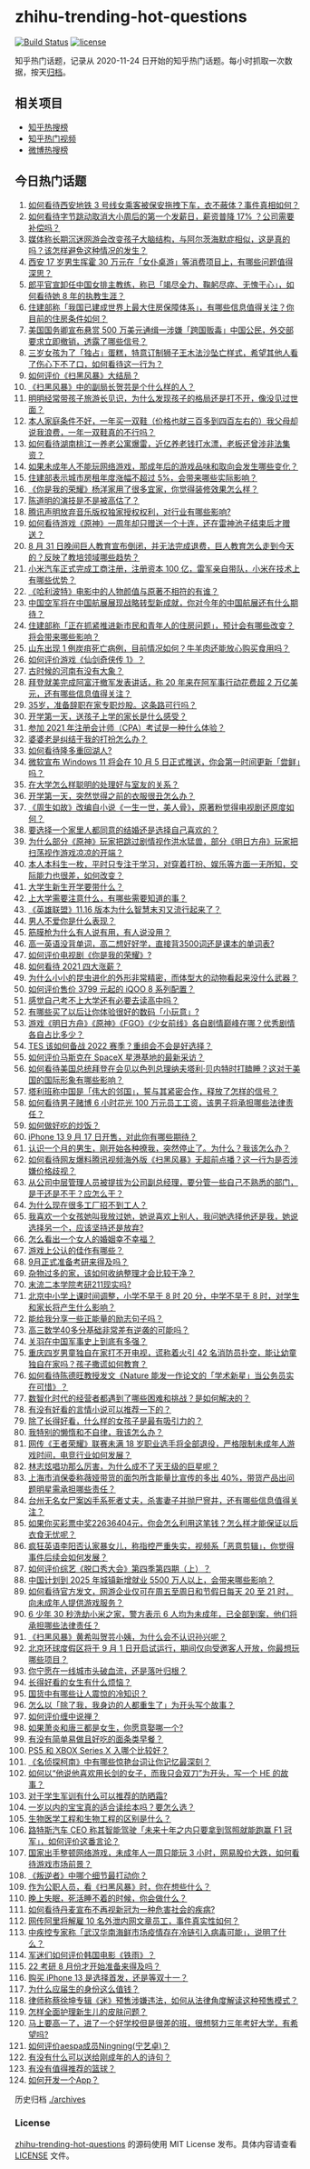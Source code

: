 # zhihu-trending-hot-questions

[![Build Status](https://github.com/justjavac/zhihu-trending-hot-questions/workflows/ci/badge.svg?branch=master)](https://github.com/justjavac/zhihu-trending-hot-questions/actions)
[![license](https://img.shields.io/github/license/justjavac/zhihu-trending-hot-questions)](https://github.com/justjavac/zhihu-trending-hot-questions/blob/master/LICENSE)

知乎热门话题，记录从 2020-11-24 日开始的知乎热门话题。每小时抓取一次数据，按天[归档](./archives)。

## 相关项目

- [知乎热搜榜](https://github.com/justjavac/zhihu-trending-top-search)
- [知乎热门视频](https://github.com/justjavac/zhihu-trending-hot-video)
- [微博热搜榜](https://github.com/justjavac/weibo-trending-hot-search)

## 今日热门话题

<!-- BEGIN -->
<!-- 最后更新时间 Wed Sep 01 2021 13:16:10 GMT+0800 (China Standard Time) -->

1. [如何看待西安地铁 3
   号线女乘客被保安拖拽下车，衣不蔽体？事件真相如何？](https://www.zhihu.com/question/483748925)
1. [如何看待字节跳动取消大小周后的第一个发薪日，薪资普降 17%
   ？公司需要补偿吗？](https://www.zhihu.com/question/483760968)
1. [媒体称长期沉迷网游会改变孩子大脑结构，与阿尔茨海默症相似，这是真的吗？该怎样避免这种情况的发生？](https://www.zhihu.com/question/483841874)
1. [西安 17 岁男生挥霍 30
   万元在「女仆桌游」等消费项目上，有哪些问题值得深思？](https://www.zhihu.com/question/483074126)
1. [郎平官宣卸任中国女排主教练，称已「竭尽全力、鞠躬尽瘁、无愧于心」，如何看待她 8
   年的执教生涯？](https://www.zhihu.com/question/483955202)
1. [住建部称「我国已建成世界上最大住房保障体系」，有哪些信息值得关注？你目前的住房条件如何？](https://www.zhihu.com/question/483762801)
1. [美国国务卿宣布悬赏 500
   万美元通缉一涉嫌「跨国贩毒」中国公民，外交部要求立即撤销，透露了哪些信号？](https://www.zhihu.com/question/483788338)
1. [三岁女孩为了「独占」蛋糕，特意订制狮子王木法沙坠亡样式，希望其他人看了伤心下不了口，如何看待这一行为？](https://www.zhihu.com/question/483206112)
1. [如何评价《扫黑风暴》大结局？](https://www.zhihu.com/question/481600735)
1. [《扫黑风暴》中的副局长贺芸是个什么样的人？](https://www.zhihu.com/question/483620936)
1. [明明经常带孩子旅游长见识，为什么发现孩子的格局还是打不开，像没见过世面？](https://www.zhihu.com/question/483556212)
1. [本人家庭条件不好，一年买一双鞋（价格也就三百多到四百左右的）我父母却说我浪费，一年一双鞋真的不行吗？](https://www.zhihu.com/question/483025675)
1. [如何看待湖南桃江一养老公寓爆雷，近亿养老钱打水漂，老板还曾涉非法集资？](https://www.zhihu.com/question/483469435)
1. [如果未成年人不能玩网络游戏，那成年后的游戏品味和取向会发生哪些变化？](https://www.zhihu.com/question/483803462)
1. [住建部表示城市房租年度涨幅不超过 5%，会带来哪些实际影响？](https://www.zhihu.com/question/483782805)
1. [《你是我的荣耀》杨洋家用了很多宜家，你觉得装修效果怎么样？](https://www.zhihu.com/question/480459440)
1. [陈道明的演技是不是被高估了？](https://www.zhihu.com/question/50036179)
1. [腾讯声明放弃音乐版权独家授权权利，对行业有哪些影响?](https://www.zhihu.com/question/483830823)
1. [如何看待游戏《原神》一周年却只赠送一个十连，还在雷神池子结束后才赠送？](https://www.zhihu.com/question/483568223)
1. [8 月 31
   日晚间巨人教育宣布倒闭，并无法完成退费，巨人教育怎么走到今天的？反映了教培领域哪些趋势？](https://www.zhihu.com/question/483864512)
1. [小米汽车正式完成工商注册，注册资本 100
   亿，雷军亲自带队，小米在技术上有哪些优势？](https://www.zhihu.com/question/483917736)
1. [《哈利波特》电影中的人物颜值与原著不相符的有谁？](https://www.zhihu.com/question/482323217)
1. [中国空军将在中国航展展现战略转型新成就，你对今年的中国航展还有什么期待？](https://www.zhihu.com/question/483849511)
1. [住建部称「正在抓紧推进新市民和青年人的住房问题」，预计会有哪些改变？将会带来哪些影响？](https://www.zhihu.com/question/483778083)
1. [山东出现 1
   例炭疽死亡病例，目前情况如何？牛羊肉还能放心购买食用吗？](https://www.zhihu.com/question/483772302)
1. [如何评价游戏《仙剑奇侠传 1》？](https://www.zhihu.com/question/456525633)
1. [古时候的河南有没有大象？](https://www.zhihu.com/question/483103605)
1. [拜登就美完成阿富汗撤军发表讲话，称 20 年来在阿军事行动花费超 2
   万亿美元，还有哪些信息值得关注？](https://www.zhihu.com/question/483897882)
1. [35岁，准备辞职在家专职炒股。这条路可行吗？](https://www.zhihu.com/question/471712969)
1. [开学第一天，送孩子上学的家长是什么感受？](https://www.zhihu.com/question/483926939)
1. [参加 2021 年注册会计师（CPA）考试是一种什么体验？](https://www.zhihu.com/question/480675187)
1. [婆婆老是纠结于我的打扮怎么办？](https://www.zhihu.com/question/483309912)
1. [如何看待隆多重回湖人?](https://www.zhihu.com/question/483701211)
1. [微软宣布 Windows 11 将会在 10 月 5
   日正式推送，你会第一时间更新「尝鲜」吗？](https://www.zhihu.com/question/483850844)
1. [在大学怎么样聪明的处理好与室友的关系？](https://www.zhihu.com/question/272036456)
1. [开学第一天，突然觉得之前的衣服很丑怎么办？](https://www.zhihu.com/question/483070720)
1. [《周生如故》改编自小说《一生一世，美人骨》，原著粉觉得电视剧还原度如何？](https://www.zhihu.com/question/480863400)
1. [要选择一个家里人都同意的结婚还是选择自己喜欢的？](https://www.zhihu.com/question/482478082)
1. [为什么部分《原神》玩家把跳过剧情视作洪水猛兽，部分《明日方舟》玩家把扫荡视作游戏凉凉的开端？](https://www.zhihu.com/question/483158592)
1. [本人本科生一枚，平时只专注于学习，对穿着打扮、娱乐等方面一无所知，交际能力也很差，如何改变？](https://www.zhihu.com/question/483417203)
1. [大学生新生开学要带什么？](https://www.zhihu.com/question/478521481)
1. [上大学需要注意什么，有哪些需要知道的事？](https://www.zhihu.com/question/481417995)
1. [《英雄联盟》11.16 版本为什么智慧末刃又流行起来了？](https://www.zhihu.com/question/479094269)
1. [男人不爱你是什么表现？](https://www.zhihu.com/question/327758816)
1. [筋膜枪为什么有人说有用，有人说没用？](https://www.zhihu.com/question/394506453)
1. [高一英语没背单词，高二想好好学，直接背3500词还是课本的单词表?](https://www.zhihu.com/question/483657380)
1. [如何评价电视剧《你是我的荣耀》?](https://www.zhihu.com/question/392105986)
1. [如何看待 2021 四大涨薪？](https://www.zhihu.com/question/466496339)
1. [为什么小小的昆虫进化的外形非常精密，而体型大的动物看起来没什么武器？](https://www.zhihu.com/question/375814446)
1. [如何评价售价 3799 元起的 iQOO 8 系列配置？](https://www.zhihu.com/question/480567241)
1. [感觉自己考不上大学还有必要去读高中吗？](https://www.zhihu.com/question/483749019)
1. [有哪些买了以后让你体验很好的数码「小玩意」?](https://www.zhihu.com/question/373192788)
1. [游戏《明日方舟》《原神》《FGO》《少女前线》各自剧情巅峰在哪？优秀剧情各自占比多少？](https://www.zhihu.com/question/483398208)
1. [TES 该如何备战 2022 赛季？重组会不会是好选择？](https://www.zhihu.com/question/476700820)
1. [如何评价马斯克在 SpaceX 星港基地的最新采访？](https://www.zhihu.com/question/478277241)
1. [如何看待美国总统拜登在会见以色列总理纳夫塔利·贝内特时打瞌睡？这对于美国的国际形象有哪些影响？](https://www.zhihu.com/question/483304444)
1. [塔利班称中国是「伟大的邻国」，誓与其紧密合作，释放了怎样的信号？](https://www.zhihu.com/question/483696594)
1. [如何看待男子赌博 6 小时花光 100
   万元员工工资，该男子将承担哪些法律责任？](https://www.zhihu.com/question/483760293)
1. [如何做好吃的炒饭？](https://www.zhihu.com/question/19920926)
1. [iPhone 13 9 月 17 日开售，对此你有哪些期待？](https://www.zhihu.com/question/482661196)
1. [认识一个月的男生，刚开始各种撩我，突然停止了。为什么？我该怎么办？](https://www.zhihu.com/question/346509006)
1. [如何看待网友爆料腾讯视频海外版《扫黑风暴》无超前点播？这一行为是否涉嫌价格歧视？](https://www.zhihu.com/question/483704350)
1. [从公司中层管理人员被提拔为公司副总经理，要分管一些自己不熟悉的部门，是干还是不干？应怎么干？](https://www.zhihu.com/question/482862492)
1. [为什么现在很多工厂招不到工人？](https://www.zhihu.com/question/451525434)
1. [我喜欢一个女孩她叫我放过她，她说喜欢上别人，我问她选择他还是我，她说选择另一个，应该坚持还是放弃?](https://www.zhihu.com/question/482528500)
1. [怎么看出一个女人的婚姻幸不幸福？](https://www.zhihu.com/question/276812701)
1. [游戏上公认的佳作有哪些？](https://www.zhihu.com/question/472469837)
1. [9月正式准备考研来得及吗？](https://www.zhihu.com/question/291409135)
1. [杂物过多的家，该如何收纳整理才会比较干净？](https://www.zhihu.com/question/433407361)
1. [末流二本学院考研211现实吗?](https://www.zhihu.com/question/481412144)
1. [北京中小学上课时间调整，小学不早于 8 时 20 分，中学不早于 8
   时，对学生和家长将产生什么影响？](https://www.zhihu.com/question/483690595)
1. [能给我分享一些正能量的励志句子吗？](https://www.zhihu.com/question/453938779)
1. [高三数学40多分基础非常差有逆袭的可能吗？](https://www.zhihu.com/question/483774148)
1. [关羽在中国军事史上到底有多强？](https://www.zhihu.com/question/473477384)
1. [重庆四岁男童独自在家打不开电视，谎称着火引 42
   名消防员扑空，能让幼童独自在家吗？孩子撒谎如何教育？](https://www.zhihu.com/question/483192445)
1. [如何看待陈德旺教授发文《Nature
   能发一作论文的「学术新星」当公务员实在可惜》？](https://www.zhihu.com/question/483632005)
1. [数智化时代的经营者都遇到了哪些困难和挑战？是如何解决的？](https://www.zhihu.com/question/483752090)
1. [有没有好看的言情小说可以推荐一下的？](https://www.zhihu.com/question/480723690)
1. [除了长得好看，什么样的女孩子是最有吸引力的？](https://www.zhihu.com/question/432679628)
1. [我特别的懒惰和不自律，我该怎么办？](https://www.zhihu.com/question/483654590)
1. [网传《王者荣耀》联赛未满 18
   岁职业选手将全部退役，严格限制未成年人游戏时间，电竞行业如何发展？](https://www.zhihu.com/question/483667578)
1. [林志炫唱功那么厉害，为什么成不了天王级的巨星呢？](https://www.zhihu.com/question/447399493)
1. [上海市消保委称薇娅带货的面包所含能量比宣传的多出
   40%，带货产品出问题明星需承担哪些责任？](https://www.zhihu.com/question/483597494)
1. [台州无名女尸案凶手系死者丈夫，杀害妻子并抛尸窨井，还有哪些信息值得关注？](https://www.zhihu.com/question/483736591)
1. [如果你买彩票中奖22636404元，你会怎么利用这笔钱？怎么样才能保证以后衣食无忧呢？](https://www.zhihu.com/question/466900864)
1. [疯狂英语李阳否认家暴女儿，称指控严重失实，视频系「恶意剪辑」，你觉得事件后续会如何发展？](https://www.zhihu.com/question/483744223)
1. [如何评价综艺《脱口秀大会》第四季第四期（上）？](https://www.zhihu.com/question/483790798)
1. [中国计划到 2025 年城镇新增就业 5500
   万人以上，会带来哪些影响？](https://www.zhihu.com/question/483466420)
1. [如何看待官方发文，网游企业仅可在周五至周日和节假日每天 20 至 21
   时，向未成年人提供游戏服务？](https://www.zhihu.com/question/483556173)
1. [6 少年 30 秒洗劫小米之家，警方表示 6
   人均为未成年，已全部到案，他们将承担哪些法律责任？](https://www.zhihu.com/question/483685540)
1. [《扫黑风暴》黄希叫贺芸小姨，为什么会不认识孙兴呢？](https://www.zhihu.com/question/482830951)
1. [北京环球度假区将于 9 月 1
   日开启试运行，期间仅向受邀客人开放，你最想玩哪些项目？](https://www.zhihu.com/question/482127010)
1. [你宁愿在一线城市头破血流，还是落叶归根？](https://www.zhihu.com/question/477385681)
1. [长得好看的女生有什么烦恼？](https://www.zhihu.com/question/288084011)
1. [国货中有哪些让人震惊的冷知识？](https://www.zhihu.com/question/483688392)
1. [怎么以「除了我，我身边的人都重生了」为开头写个故事？](https://www.zhihu.com/question/427623535)
1. [如何评价缠中说禅？](https://www.zhihu.com/question/20665490)
1. [如果萧炎和唐三都是女生，你愿意娶哪一个?](https://www.zhihu.com/question/478817959)
1. [有没有简单易做且好吃的面条类早餐？](https://www.zhihu.com/question/36499254)
1. [PS5 和 XBOX Series X 入哪个比较好？](https://www.zhihu.com/question/458053521)
1. [《名侦探柯南》中有哪些惊艳台词让你记忆最深刻？](https://www.zhihu.com/question/473368527)
1. [如何以“他说他喜欢用长剑的女子，而我只会双刀”为开头，写一个 HE
   的故事？](https://www.zhihu.com/question/472496087)
1. [对于学生军训有什么可以推荐的防晒霜?](https://www.zhihu.com/question/474746500)
1. [一岁以内的宝宝真的适合读绘本吗？要怎么选？](https://www.zhihu.com/question/456575498)
1. [生物医学工程和生物工程的区别是什么？](https://www.zhihu.com/question/24440185)
1. [路特斯汽车 CEO 称其智能驾驶「未来十年之内只要拿到驾照就能跑赢 F1
   冠军」，如何评价这番言论？](https://www.zhihu.com/question/483715423)
1. [国家出手整顿网络游戏，未成年人一周只能玩 3
   小时，网易股价大跌，如何看待游戏市场前景？](https://www.zhihu.com/question/483605644)
1. [《叛逆者》中哪个细节最打动你？](https://www.zhihu.com/question/483167177)
1. [作为公职人员，看《扫黑风暴》时，你在想些什么？](https://www.zhihu.com/question/481464194)
1. [晚上失眠，死活睡不着的时候，你会做什么？](https://www.zhihu.com/question/375225642)
1. [如何看待丹麦宣布不再视新冠为一种危害社会的疾病?](https://www.zhihu.com/question/483504786)
1. [网传阿里将解雇 10 名外泄内网文章员工，事件真实性如何？](https://www.zhihu.com/question/483577251)
1. [中疾控专家称「武汉华南海鲜市场疫情存在冷链引入病毒可能」，说明了什么？](https://www.zhihu.com/question/483672556)
1. [军迷们如何评价韩国电影《铁雨》？](https://www.zhihu.com/question/265915321)
1. [22 考研 8 月份才开始准备来得及吗？](https://www.zhihu.com/question/469919625)
1. [购买 iPhone 13 是选择首发，还是等双十一？](https://www.zhihu.com/question/471858212)
1. [为什么应届生的身份这么值钱？](https://www.zhihu.com/question/296366864)
1. [律师称蔡徐坤专辑《迷》预售涉嫌违法，如何从法律角度解读这种预售模式？](https://www.zhihu.com/question/483657402)
1. [怎样全面护理新生儿的皮肤问题？](https://www.zhihu.com/question/482958428)
1. [马上要高一了，进了一个好学校但是很差的班，很想努力三年考好大学，有希望吗?](https://www.zhihu.com/question/474000806)
1. [如何评价aespa成员Ningning(宁艺卓)？](https://www.zhihu.com/question/450675248)
1. [有没有什么可以送给刚成年的人的诗句？](https://www.zhihu.com/question/449204640)
1. [有没有值得推荐的篮球？](https://www.zhihu.com/question/301964225)
1. [如何开发一个App？](https://www.zhihu.com/question/22999185)

<!-- END -->

历史归档 [./archives](./archives)

### License

[zhihu-trending-hot-questions](https://github.com/justjavac/zhihu-trending-hot-questions)
的源码使用 MIT License 发布。具体内容请查看 [LICENSE](./LICENSE) 文件。
